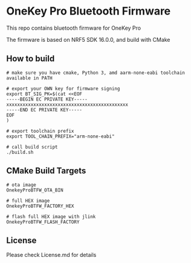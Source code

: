 # OneKey Pro Bluetooth Firmware

This repo contains bluetooth firmware for OneKey Pro

The firmware is based on NRF5 SDK 16.0.0, and build with CMake

## How to build

```shell
# make sure you have cmake, Python 3, amd aarm-none-eabi toolchain available in PATH

# export your OWN key for firmware signing
export BT_SIG_PK=$(cat <<EOF
-----BEGIN EC PRIVATE KEY-----
xxxxxxxxxxxxxxxxxxxxxxxxxxxxxxxxxxxxxxxxxxxxx
-----END EC PRIVATE KEY-----
EOF
)

# export toolchain prefix
export TOOL_CHAIN_PREFIX="arm-none-eabi"

# call build script
./build.sh
```

## CMake Build Targets

```shell
# ota image
OnekeyProBTFW_OTA_BIN

# full HEX image
OnekeyProBTFW_FACTORY_HEX

# flash full HEX image with jlink
OnekeyProBTFW_FLASH_FACTORY
```

## License

Please check License.md for details